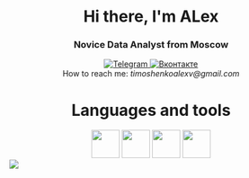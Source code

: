 <div id="header" align="center">
	<h1>Hi there, I'm ALex</h1>
	<h3>Novice Data Analyst from Moscow</h3>
  
 <div id="socials" align="center">
	<a href="https://t.me/timoshenkoalex">
		<img src="https://img.shields.io/badge/Telegram-2CA5E0?style=for-the-badge&logo=telegram&logoColor=white" alt="Telegram"/>
	</a>
	<a href="https://vk.com/timoshenkoalexv">
		<img src="https://img.shields.io/badge/вконтакте-%232E87FB.svg?&style=for-the-badge&logo=vk&logoColor=white" alt="Вконтакте"/>
	</a>
</div>
<a>
	How to reach me:
	<i> timoshenkoalexv@gmail.com </i>
</a>
<H1>
	Languages and tools
</H1
 <div id="Languages and tools" align="center">
	<a>
		<img src="https://cdn.jsdelivr.net/gh/devicons/devicon/icons/python/python-original-wordmark.svg" width="50" height="50"/>
	</a>
	<a>
		<img src="https://cdn.jsdelivr.net/gh/devicons/devicon/icons/pycharm/pycharm-original.svg" width="50" height="50"/>
	</a>
	<a>
		<img src="https://cdn.jsdelivr.net/gh/devicons/devicon/icons/postgresql/postgresql-original-wordmark.svg" width="50" height="50"/>
	</a>
	<a>
		<img src="https://cdn.jsdelivr.net/gh/devicons/devicon/icons/matlab/matlab-original.svg" width="50" height="50"/>
	</a>
</div>	

<img src="https://github-profile-summary-cards.vercel.app/api/cards/profile-details?TimoshenkoAlex=vn7n24fzkq&theme=github_dark"/>

